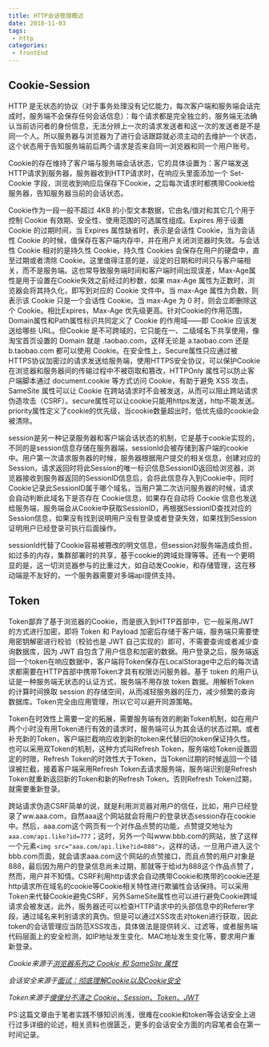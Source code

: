 ```yaml
---
title: HTTP会话管理概述
date: 2018-11-03
tags:
 - http
categories:
 - frontEnd
---
```



## Cookie-Session

HTTP 是无状态的协议（对于事务处理没有记忆能力，每次客户端和服务端会话完成时，服务端不会保存任何会话信息）：每个请求都是完全独立的，服务端无法确认当前访问者的身份信息，无法分辨上一次的请求发送者和这一次的发送者是不是同一个人。所以服务器与浏览器为了进行会话跟踪就必须主动的去维护一个状态，这个状态用于告知服务端前后两个请求是否来自同一浏览器和同一个用户账号。

Cookie的存在维持了客户端与服务端会话状态，它的具体设置为：客户端发送HTTP请求到服务器，服务器收到HTTP请求时，在响应头里面添加一个 Set-Cookie 字段，浏览收到响应后保存下Cookie，之后每次请求时都携带Cookie给服务器，告知服务器当前的会话状态。

Cookie作为一段一般不超过 4KB 的小型文本数据，它由名/值对和其它几个用于控制 Cookie 有效期、安全性、使用范围的可选属性组成。Expires 用于设置 Cookie 的过期时间，当 Expires 属性缺省时，表示是会话性 Cookie，当为会话性 Cookie 的时候，值保存在客户端内存中，并在用户关闭浏览器时失效。与会话性 Cookie 相对的是持久性 Cookie，持久性 Cookies 会保存在用户的硬盘中，直至过期或者清除 Cookie。这里值得注意的是，设定的日期和时间只与客户端相关，而不是服务端。这也常导致服务端时间和客户端时间出现误差，Max-Age属性是用于设置在Cookie失效之前经过的秒数，如果 max-Age 属性为正数时，浏览器会将其持久化，即写到对应的 Cookie 文件中。当 max-Age 属性为负数，则表示该 Cookie 只是一个会话性 Cookie。当 max-Age 为 0 时，则会立即删除这个 Cookie。相比Expires，Max-Age 优先级更高。针对Cookie的作用范围，Domain属性和Path属性标识共同定义了 Cookie 的作用域——即 Cookie 应该发送给哪些 URL。但Cookie 是不可跨域的，它只能在一、二级域名下共享使用，像淘宝首页设置的 Domain 就是 .taobao.com，这样无论是 a.taobao.com 还是 b.taobao.com 都可以使用 Cookie。在安全性上，Secure属性只应通过被HTTPS协议加密过的请求发送给服务端，使用HTTPS安全协议，可以保护Cookie在浏览器和服务器间的传输过程中不被窃取和篡改，HTTPOnly 属性可以防止客户端脚本通过 document.cookie 等方式访问 Cookie，有助于避免 XSS 攻击。SameSite 属性可以让 Cookie 在跨站请求时不会被发送，从而可以阻止跨站请求伪造攻击（CSRF）。secure属性可以让cookie只能用https发送，http不能发送。priority属性定义了cookie的优先级，当cookie数量超出时，低优先级的cookie会被清除。

session是另一种记录服务器和客户端会话状态的机制，它是基于cookie实现的，不同的是session信息存储在服务器端，sessionId会被存储到客户端的cookie中。用户第一次请求服务器的时候，服务器根据用户提交的相关信息，创建对应的Session，请求返回时将此Session的唯一标识信息SessionID返回给浏览器，浏览器接收到服务器返回的SessionID信息后，会将此信息存入到Cookie中，同时Cookie记录此SessionID属于哪个域名，当用户第二次访问服务器的时候，请求会自动判断此域名下是否存在 Cookie信息，如果存在自动将 Cookie 信息也发送给服务端，服务端会从Cookie中获取SessionID，再根据SessionID查找对应的Session信息，如果没有找到说明用户没有登录或者登录失效，如果找到Session证明用户已经登录可执行后面操作。

sessionId代替了Cookie容易被篡改的明文信息，但session对服务端造成负担，如过多的内存，集群部署时的共享，基于cookie的跨域处理等等。还有一个更明显的是，这一切浏览器参与的比重过大，如自动发Cookie，和存储管理，这在移动端是不友好的，一个服务器需要对多端api提供支持。

## Token

Token鄙弃了基于浏览器的Cookie，而是嵌入到HTTP首部中，它一般采用JWT的方式进行加密，即将 Token 和 Payload 加密后存储于客户端，服务端只需要使用密钥解密进行校验（校验也是 JWT 自己实现的）即可，不需要查询或者减少查询数据库，因为 JWT 自包含了用户信息和加密的数据。用户登录之后，服务端返回一个token在响应数据中，客户端将Token保存在LocalStorage中之后的每次请求都需要在HTTP首部中携带Token才具有权限访问服务器。基于 token 的用户认证是一种服务端无状态的认证方式，服务端不用存放 token 数据。用解析Token的计算时间换取 session 的存储空间，从而减轻服务器的压力，减少频繁的查询数据库。Token完全由应用管理，所以它可以避开同源策略。

Token在时效性上需要一定的拓展，需要服务端有效的刷新Token机制，如在用户两个小时没有用Token进行有效的请求时，服务端可认为其会话的状态过期。或者补充新的Token，客户端拦截响应收到新的token来代替旧的token保证持久性。也可以采用双Token的机制，这种方式叫Refresh Token，服务端给Token设置固定的时限，Refresh Token的时效性大于Token，当Token过期的时候返回一个错误被拦截，接着客户端采用Refresh Token去请求服务端，服务端识别是Refresh Token就重新返回新的Token和新的Refresh Token。否则Refresh Token过期，就需要重新登录。

跨站请求伪造CSRF简单的说，就是利用浏览器对用户的信任，比如，用户已经登录了ww.aaa.com，自然aaa这个网站就会将用户的登录状态session存在cookie中。然后，aaa.com这个网页有一个对作品点赞的功能，点赞提交地址为`aaa.com/api.like?id=777`；这时，另外一个叫www.bbb.com的网站，放了这样一个元素`<img src="aaa.com/api.like?id=888">`，这样的话，一旦用户进入这个bbb.com页面，就会请求aaa.com这个网站的点赞接口，而且点赞的用户对象是888，最后因为用户的登录信息尚未过期，那就等于给id为888这个作品点赞了，然而，用户并不知情。CSRF利用http请求会自动携带Cookie和携带的cookie还是http请求所在域名的cookie等Cookie相关特性进行欺骗性会话保持。可以采用Token来代替Cookie避免CSRF，另外SameSite属性也可以进行避免Cookie跨域请求会被发送，此外，服务器还可以检查HTTP请求中的头部信息中的Referer字段，通过域名来判别请求的真伪。但是可以通过XSS攻击对token进行获取，因此token的会话管理应当防范XSS攻击，具体做法是提供转义、过滤等，或者服务端代码层面上的安全检测，如IP地址发生变化、MAC地址发生变化等，要求用户重新登录。

*Cookie来源于[浏览器系列之 Cookie 和 SameSite 属性](https://github.com/mqyqingfeng/Blog/issues/157#)*

*会话安全来源于[面试：彻底理解Cookie以及Cookie安全](https://juejin.im/post/6844904102544031757)*

*Token来源于[傻傻分不清之 Cookie、Session、Token、JWT](https://juejin.im/post/6844904034181070861)*

PS:这篇文章由于笔者实践不够知识尚浅，很难在cookie和token等会话安全上进行过多详细的论述，相关资料也很匮乏，更多的会话安全方面的内容笔者会在第一时间记录。